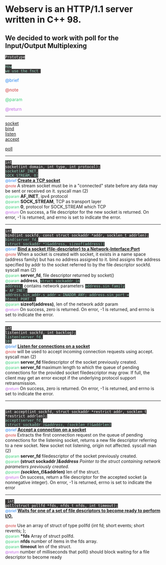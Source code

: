 <h1>Webserv is an HTTP/1.1 server written in C++ 98.</h1>

<h2>We decided to work with poll for the Input/Output Multiplexing</h2>

<code style="background-color:#3b3939; color:#ffffff">Prototype </code></br>
<code style="background-color:#3b3939; color:#98d6c1">How we use the fnct </code></br>
<p style="color:#2e88f0;">@brief </p>
<p style="color:#cf3e3e;">@note </p>
<p style="color:#3ecf7a;">@param </p>
<p style="color:#c066e3;">@return </p>

---

<a target="_blank" href="#socket">socket</a></br>
<a target="_blank" href="#bind">bind</a></br>
<a target="_blank" href="#listen">listen</a></br>
<a target="_blank" href="#accept">accept</a></br>

<a target="_blank" href="#poll">poll</a></br>


---

<code id="socket" style="background-color:#3b3939; color:#ffffff">int socket(int domain, int type, int protocol);</code> </br>
<code style="background-color:#3b3939; color:#98d6c1">socket(AF_INET, SOCK_STREAM, 0)</code> </br>
<small style="color:#2e88f0;">@brief </small><strong><u>Create a TCP socket</u></strong></br>
<small style="color:#cf3e3e;">@note </small>A stream socket must be in a "connected" state before any data may be sent or received on it. syscall man (2)</br>
<small style="color:#3ecf7a;">@param </small><strong>AF_INET</strong>, ipv4 protocol</br>
<small style="color:#3ecf7a;">@param </small><strong>SOCK_STREAM</strong>, TCP as transport layer</br>
<small style="color:#3ecf7a;">@param </small><strong>0</strong>, protocol for SOCK_STREAM which TCP</br>
<small style="color:#c066e3;">@return </small>On success, a file descriptor for the new socket is returned. On error, -1 is returned, and errno is set to indicate the error.</br>

---

<code id="bind" style="background-color:#3b3939; color:#ffffff">int bind(int sockfd, const struct sockaddr *addr, socklen_t addrlen);</code> </br>
<code style="background-color:#3b3939; color:#98d6c1">bind(server_fd, (struct sockaddr *)&address, sizeof(address))</code> </br>
<small style="color:#2e88f0;">@brief </small><strong><u>Bind a socket (file-descriptor) to a Network-Interface:Port</u></strong></br>
<small style="color:#cf3e3e;">@note </small> When a socket is created with socket, it exists in a name space (address family) but has no address assigned to it. bind assigns the address specified by addr to the socket referred to by the file descriptor sockfd. syscall man (2)</br>
<small style="color:#3ecf7a;">@param </small><strong>server_fd</strong>, file descriptor returned by socket()</br>
<small style="color:#3ecf7a;">@param </small><strong>address</strong>, <code style="background-color:#3b3939; color:#98d6c1">struct sockaddr_in address;</code> contains network parameters <code style="background-color:#3b3939; color:#98d6c1">address.sin_family = AF_INET;</br>address.sin_addr.s_addr = INADDR_ANY; address.sin_port = htons( PORT );</code></br>
<small style="color:#3ecf7a;">@param </small><strong>sizeof(address)</strong>, len of the network addr param</br>
<small style="color:#c066e3;">@return </small>On success, zero is returned.  On error, -1 is returned, and errno is set to indicate the error.</br>

---

<code id="listen" style="background-color:#3b3939; color:#ffffff">int listen(int sockfd, int backlog);</code> </br>
<code style="background-color:#3b3939; color:#98d6c1">listen(server_fd, 10)</code> </br>
<small style="color:#2e88f0;">@brief </small><strong><u>Listen for connections on a socket</u></strong></br>
<small style="color:#cf3e3e;">@note </small>will be used to accept incoming connection requests using accept. syscall man (2)</br>
<small style="color:#3ecf7a;">@param </small><strong>server_fd</strong> filedescriptor of the socket previously created.</br>
<small style="color:#3ecf7a;">@param </small><strong>server_fd</strong> maximum length to which the queue of pending connections for the provided socket filedescriptor may grow. If full, the client may get an error except if the underlying protocol support retransmission.</br>
<small style="color:#c066e3;">@return </small>On success, zero is returned.  On error, -1 is returned, and errno is set to indicate the error.</br>

---

<code id="accept" style="background-color:#3b3939; color:#ffffff"> int accept(int sockfd, struct sockaddr *restrict addr, socklen_t *restrict addrlen);</code> </br>
<code style="background-color:#3b3939; color:#98d6c1">accept(server_fd, (struct sockaddr *)&address, (socklen_t*)&addrlen)</code> </br>
<small style="color:#2e88f0;">@brief </small><strong><u>Accept a connection on a socket</u></strong></br>
<small style="color:#cf3e3e;">@note </small>Extracts the first connection request on the queue of pending connections for the listening socket, returns a new file descriptor referring to a new socket. New socket not listening, origin not affected. syscall man (2)</br>
<small style="color:#3ecf7a;">@param </small><strong>server_fd</strong> filedescriptor of the socket previously created.</br>
<small style="color:#3ecf7a;">@param </small><strong>(struct sockaddr *)&address</strong> Pointer to the struct containing network parameters previously created.</br>
<small style="color:#3ecf7a;">@param </small><strong>(socklen_t*)&addrlen)</strong> len of the struct.</br>
<small style="color:#c066e3;">@return </small>On success, return a file descriptor for the accepted socket (a nonnegative integer). On error, -1 is returned, errno is set to indicate the error</br>

---

<code id="poll" style="background-color:#3b3939; color:#ffffff"> int poll(struct pollfd *fds, nfds_t nfds, int timeout);</code> </br>
<small style="color:#2e88f0;">@brief </small><strong><u>Waits for one of a set of file descriptors to become ready to perform I/O.</u></strong></br>

<small style="color:#cf3e3e;">@note </small>Use an array of struct of type pollfd {int fd; short events; short revents; };</br>
<small style="color:#3ecf7a;">@param </small><strong>*fds</strong> Array of struct pollfd.</br>
<small style="color:#3ecf7a;">@param </small><strong>nfds</strong> number of items in the fds array.</br>
<small style="color:#3ecf7a;">@param </small><strong>timeout</strong> len of the struct.</br>
<small style="color:#c066e3;">@return </small>number of milliseconds that poll() should block waiting for a file descriptor to become ready</br>
